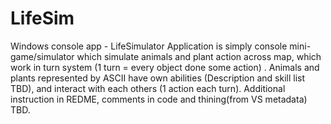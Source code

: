 # LifeSim
Windows console app - LifeSimulator
Application is simply console mini-game/simulator which simulate animals and plant action across map, which work in turn system (1 turn = every object done some action) . Animals and plants represented by ASCII have own abilities (Description and skill list TBD), and interact with each others (1 action each turn). 
Additional instruction in REDME, comments in code and thining(from VS metadata) TBD.
